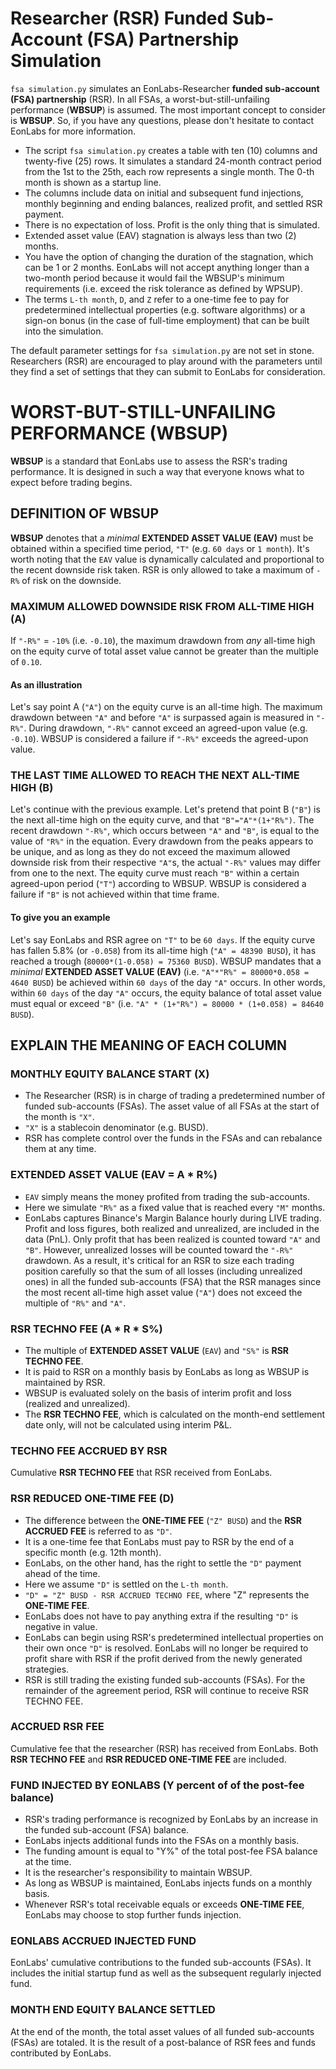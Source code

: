 
# Researcher (RSR) Funded Sub-Account (FSA) Partnership Simulation

`fsa simulation.py` simulates an EonLabs-Researcher **funded sub-account (FSA) partnership** (RSR). In all FSAs, a worst-but-still-unfailing performance (**WBSUP**) is assumed. The most important concept to consider is **WBSUP**. So, if you have any questions, please don't hesitate to contact EonLabs for more information.

- The script `fsa simulation.py` creates a table with ten (10) columns and twenty-five (25) rows. It simulates a standard 24-month contract period from the 1st to the 25th, each row represents a single month. The 0-th month is shown as a startup line.
- The columns include data on initial and subsequent fund injections, monthly beginning and ending balances, realized profit, and settled RSR payment.
- There is no expectation of loss. Profit is the only thing that is simulated.
- Extended asset value (EAV) stagnation is always less than two (2) months.
- You have the option of changing the duration of the stagnation, which can be 1 or 2 months. EonLabs will not accept anything longer than a two-month period because it would fail the WBSUP's minimum requirements (i.e. exceed the risk tolerance as defined by WPSUP).
- The terms `L-th month`, `D`, and `Z` refer to a one-time fee to pay for predetermined intellectual properties (e.g. software algorithms) or a sign-on bonus (in the case of full-time employment) that can be built into the simulation.

The default parameter settings for `fsa simulation.py` are not set in stone. Researchers (RSR) are encouraged to play around with the parameters until they find a set of settings that they can submit to EonLabs for consideration.

# WORST-BUT-STILL-UNFAILING PERFORMANCE (WBSUP)

**WBSUP** is a standard that EonLabs use to assess the RSR's trading performance. It is designed in such a way that everyone knows what to expect before trading begins.

## DEFINITION OF WBSUP

**WBSUP** denotes that a _minimal_ **EXTENDED ASSET VALUE (EAV)** must be obtained within a specified time period, `"T"` (e.g. `60 days` or `1 month`). It's worth noting that the `EAV` value is dynamically calculated and proportional to the recent downside risk taken. RSR is only allowed to take a maximum of `-R%` of risk on the downside.

### MAXIMUM ALLOWED DOWNSIDE RISK FROM ALL-TIME HIGH (A)

If `"-R%"` = `-10%` (i.e. `-0.10`), the maximum drawdown from _any_ all-time high on the equity curve of total asset value cannot be greater than the multiple of `0.10`.

#### As an illustration

Let's say point A (`"A"`) on the equity curve is an all-time high. The maximum drawdown between `"A"` and before `"A"` is surpassed again is measured in `"-R%"`. During drawdown, `"-R%"` cannot exceed an agreed-upon value (e.g. `-0.10`). WBSUP is considered a failure if `"-R%"` exceeds the agreed-upon value.

### THE LAST TIME ALLOWED TO REACH THE NEXT ALL-TIME HIGH (B)

Let's continue with the previous example. Let's pretend that point B (`"B"`) is the next all-time high on the equity curve, and that `"B"="A"*(1+"R%")`. The recent drawdown `"-R%"`, which occurs between `"A"` and `"B"`, is equal to the value of `"R%"` in the equation. Every drawdown from the peaks appears to be unique, and as long as they do not exceed the maximum allowed downside risk from their respective `"A"`s, the actual `"-R%"` values may differ from one to the next. The equity curve must reach `"B"` within a certain agreed-upon period (`"T"`) according to WBSUP. WBSUP is considered a failure if `"B"` is not achieved within that time frame.

#### To give you an example

Let's say EonLabs and RSR agree on `"T"` to be `60 days`. If the equity curve has fallen 5.8% (or `-0.058`) from its all-time high (`"A" = 48390 BUSD`), it has reached a trough (`80000*(1-0.058) = 75360 BUSD`).
WBSUP mandates that a _minimal_ **EXTENDED ASSET VALUE (EAV)** (i.e. `"A"*"R%" = 80000*0.058 = 4640 BUSD`) be achieved within `60 days` of the day `"A"` occurs. In other words, within `60 days` of the day `"A"` occurs, the equity balance of total asset value must equal or exceed `"B"` (i.e. `"A" * (1+"R%") = 80000 * (1+0.058) = 84640 BUSD`).

## EXPLAIN THE MEANING OF EACH COLUMN

### MONTHLY EQUITY BALANCE START (X)

- The Researcher (RSR) is in charge of trading a predetermined number of funded sub-accounts (FSAs). The asset value of all FSAs at the start of the month is `"X"`.
- `"X"` is a stablecoin denominator (e.g. BUSD).
- RSR has complete control over the funds in the FSAs and can rebalance them at any time.

### EXTENDED ASSET VALUE (EAV = A * R%)

- `EAV` simply means the money profited from trading the sub-accounts.
- Here we simulate `"R%"` as a fixed value that is reached every `"M"` months. 
- EonLabs captures Binance's Margin Balance hourly during LIVE trading. Profit and loss figures, both realized and unrealized, are included in the data (PnL). Only profit that has been realized is counted toward `"A"` and `"B"`. However, unrealized losses will be counted toward the `"-R%"` drawdown. As a result, it's critical for an RSR to size each trading position carefully so that the sum of all losses (including unrealized ones) in all the funded sub-accounts (FSA) that the RSR manages since the most recent all-time high asset value (`"A"`) does not exceed the multiple of `"R%"` and `"A"`.

### RSR TECHNO FEE (A * R * S%)

- The multiple of **EXTENDED ASSET VALUE** (`EAV`) and `"S%"` is **RSR TECHNO FEE**.
- It is paid to RSR on a monthly basis by EonLabs as long as WBSUP is maintained by RSR.
- WBSUP is evaluated solely on the basis of interim profit and loss (realized and unrealized).
- The **RSR TECHNO FEE**, which is calculated on the month-end settlement date only, will not be calculated using interim P&L.

### TECHNO FEE ACCRUED BY RSR

Cumulative **RSR TECHNO FEE** that RSR received from EonLabs.

### RSR REDUCED ONE-TIME FEE (D)

- The difference between the **ONE-TIME FEE** (`"Z" BUSD`) and the **RSR ACCRUED FEE** is referred to as `"D"`.
- It is a one-time fee that EonLabs must pay to RSR by the end of a specific month (e.g. 12th month).
- EonLabs, on the other hand, has the right to settle the `"D"` payment ahead of the time.
- Here we assume `"D"` is settled on the `L-th month`.
- `"D" = "Z" BUSD - RSR ACCRUED TECHNO FEE`, where "Z" represents the **ONE-TIME FEE**.
- EonLabs does not have to pay anything extra if the resulting `"D"` is negative in value.
- EonLabs can begin using RSR's predetermined intellectual properties on their own once `"D"` is resolved. EonLabs will no longer be required to profit share with RSR if the profit derived from the newly generated strategies.
- RSR is still trading the existing funded sub-accounts (FSAs). For the remainder of the agreement period, RSR will continue to receive RSR TECHNO FEE.

### ACCRUED RSR FEE

Cumulative fee that the researcher (RSR) has received from EonLabs. Both **RSR TECHNO FEE** and **RSR REDUCED ONE-TIME FEE** are included.

### FUND INJECTED BY EONLABS (Y percent of of the post-fee balance)

- RSR's trading performance is recognized by EonLabs by an increase in the funded sub-account (FSA) balance.
- EonLabs injects additional funds into the FSAs on a monthly basis.
- The funding amount is equal to "Y%" of the total post-fee FSA balance at the time.
- It is the researcher's responsibility to maintain WBSUP.
- As long as WBSUP is maintained, EonLabs injects funds on a monthly basis.
- Whenever RSR's total receivable equals or exceeds **ONE-TIME FEE**, EonLabs may choose to stop further funds injection.

### EONLABS ACCRUED INJECTED FUND

EonLabs' cumulative contributions to the funded sub-accounts (FSAs). It includes the initial startup fund as well as the subsequent regularly injected fund.

### MONTH END EQUITY BALANCE SETTLED

At the end of the month, the total asset values of all funded sub-accounts (FSAs) are totaled. It is the result of a post-balance of RSR fees and funds contributed by EonLabs.
